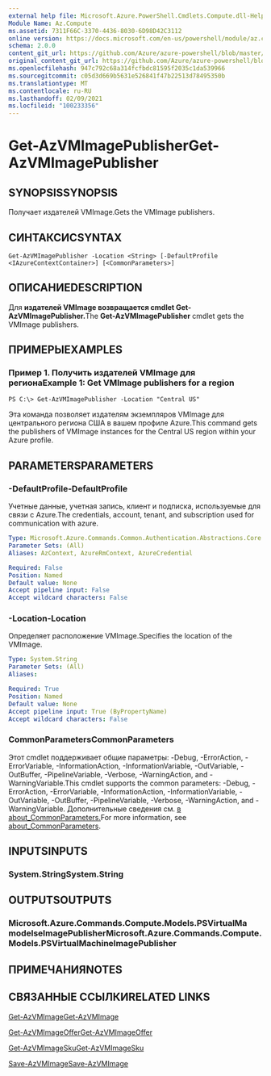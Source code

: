 ```yaml
---
external help file: Microsoft.Azure.PowerShell.Cmdlets.Compute.dll-Help.xml
Module Name: Az.Compute
ms.assetid: 7311F66C-3370-4436-8030-6D98D42C3112
online version: https://docs.microsoft.com/en-us/powershell/module/az.compute/get-azvmimagepublisher
schema: 2.0.0
content_git_url: https://github.com/Azure/azure-powershell/blob/master/src/Compute/Compute/help/Get-AzVMImagePublisher.md
original_content_git_url: https://github.com/Azure/azure-powershell/blob/master/src/Compute/Compute/help/Get-AzVMImagePublisher.md
ms.openlocfilehash: 947c792c68a314fcfbdc81595f2035c1da539966
ms.sourcegitcommit: c05d3d669b5631e526841f47b22513d78495350b
ms.translationtype: MT
ms.contentlocale: ru-RU
ms.lasthandoff: 02/09/2021
ms.locfileid: "100233356"
---
```

# <span data-ttu-id="88283-101">Get-AzVMImagePublisher</span><span class="sxs-lookup"><span data-stu-id="88283-101">Get-AzVMImagePublisher</span></span>

## <span data-ttu-id="88283-102">SYNOPSIS</span><span class="sxs-lookup"><span data-stu-id="88283-102">SYNOPSIS</span></span>
<span data-ttu-id="88283-103">Получает издателей VMImage.</span><span class="sxs-lookup"><span data-stu-id="88283-103">Gets the VMImage publishers.</span></span>

## <span data-ttu-id="88283-104">СИНТАКСИС</span><span class="sxs-lookup"><span data-stu-id="88283-104">SYNTAX</span></span>

```
Get-AzVMImagePublisher -Location <String> [-DefaultProfile <IAzureContextContainer>] [<CommonParameters>]
```

## <span data-ttu-id="88283-105">ОПИСАНИЕ</span><span class="sxs-lookup"><span data-stu-id="88283-105">DESCRIPTION</span></span>
<span data-ttu-id="88283-106">Для **издателей VMImage возвращается cmdlet Get-AzVMImagePublisher.**</span><span class="sxs-lookup"><span data-stu-id="88283-106">The **Get-AzVMImagePublisher** cmdlet gets the VMImage publishers.</span></span>

## <span data-ttu-id="88283-107">ПРИМЕРЫ</span><span class="sxs-lookup"><span data-stu-id="88283-107">EXAMPLES</span></span>

### <span data-ttu-id="88283-108">Пример 1. Получить издателей VMImage для региона</span><span class="sxs-lookup"><span data-stu-id="88283-108">Example 1: Get VMImage publishers for a region</span></span>
```
PS C:\> Get-AzVMImagePublisher -Location "Central US"
```

<span data-ttu-id="88283-109">Эта команда позволяет издателям экземпляров VMImage для центрального региона США в вашем профиле Azure.</span><span class="sxs-lookup"><span data-stu-id="88283-109">This command gets the publishers of VMImage instances for the Central US region within your Azure profile.</span></span>

## <span data-ttu-id="88283-110">PARAMETERS</span><span class="sxs-lookup"><span data-stu-id="88283-110">PARAMETERS</span></span>

### <span data-ttu-id="88283-111">-DefaultProfile</span><span class="sxs-lookup"><span data-stu-id="88283-111">-DefaultProfile</span></span>
<span data-ttu-id="88283-112">Учетные данные, учетная запись, клиент и подписка, используемые для связи с Azure.</span><span class="sxs-lookup"><span data-stu-id="88283-112">The credentials, account, tenant, and subscription used for communication with azure.</span></span>

```yaml
Type: Microsoft.Azure.Commands.Common.Authentication.Abstractions.Core.IAzureContextContainer
Parameter Sets: (All)
Aliases: AzContext, AzureRmContext, AzureCredential

Required: False
Position: Named
Default value: None
Accept pipeline input: False
Accept wildcard characters: False
```

### <span data-ttu-id="88283-113">-Location</span><span class="sxs-lookup"><span data-stu-id="88283-113">-Location</span></span>
<span data-ttu-id="88283-114">Определяет расположение VMImage.</span><span class="sxs-lookup"><span data-stu-id="88283-114">Specifies the location of the VMImage.</span></span>

```yaml
Type: System.String
Parameter Sets: (All)
Aliases:

Required: True
Position: Named
Default value: None
Accept pipeline input: True (ByPropertyName)
Accept wildcard characters: False
```

### <span data-ttu-id="88283-115">CommonParameters</span><span class="sxs-lookup"><span data-stu-id="88283-115">CommonParameters</span></span>
<span data-ttu-id="88283-116">Этот cmdlet поддерживает общие параметры: -Debug, -ErrorAction, -ErrorVariable, -InformationAction, -InformationVariable, -OutVariable, -OutBuffer, -PipelineVariable, -Verbose, -WarningAction, and -WarningVariable.</span><span class="sxs-lookup"><span data-stu-id="88283-116">This cmdlet supports the common parameters: -Debug, -ErrorAction, -ErrorVariable, -InformationAction, -InformationVariable, -OutVariable, -OutBuffer, -PipelineVariable, -Verbose, -WarningAction, and -WarningVariable.</span></span> <span data-ttu-id="88283-117">Дополнительные сведения см. [в about_CommonParameters.](http://go.microsoft.com/fwlink/?LinkID=113216)</span><span class="sxs-lookup"><span data-stu-id="88283-117">For more information, see [about_CommonParameters](http://go.microsoft.com/fwlink/?LinkID=113216).</span></span>

## <span data-ttu-id="88283-118">INPUTS</span><span class="sxs-lookup"><span data-stu-id="88283-118">INPUTS</span></span>

### <span data-ttu-id="88283-119">System.String</span><span class="sxs-lookup"><span data-stu-id="88283-119">System.String</span></span>

## <span data-ttu-id="88283-120">OUTPUTS</span><span class="sxs-lookup"><span data-stu-id="88283-120">OUTPUTS</span></span>

### <span data-ttu-id="88283-121">Microsoft.Azure.Commands.Compute.Models.PSVirtualMa modelseImagePublisher</span><span class="sxs-lookup"><span data-stu-id="88283-121">Microsoft.Azure.Commands.Compute.Models.PSVirtualMachineImagePublisher</span></span>

## <span data-ttu-id="88283-122">ПРИМЕЧАНИЯ</span><span class="sxs-lookup"><span data-stu-id="88283-122">NOTES</span></span>

## <span data-ttu-id="88283-123">СВЯЗАННЫЕ ССЫЛКИ</span><span class="sxs-lookup"><span data-stu-id="88283-123">RELATED LINKS</span></span>

[<span data-ttu-id="88283-124">Get-AzVMImage</span><span class="sxs-lookup"><span data-stu-id="88283-124">Get-AzVMImage</span></span>](./Get-AzVMImage.md)

[<span data-ttu-id="88283-125">Get-AzVMImageOffer</span><span class="sxs-lookup"><span data-stu-id="88283-125">Get-AzVMImageOffer</span></span>](./Get-AzVMImageOffer.md)

[<span data-ttu-id="88283-126">Get-AzVMImageSku</span><span class="sxs-lookup"><span data-stu-id="88283-126">Get-AzVMImageSku</span></span>](./Get-AzVMImageSku.md)

[<span data-ttu-id="88283-127">Save-AzVMImage</span><span class="sxs-lookup"><span data-stu-id="88283-127">Save-AzVMImage</span></span>](./Save-AzVMImage.md)


